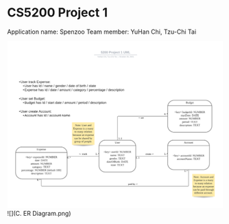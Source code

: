 # CS5200 Project 1

Application name: Spenzoo
Team member: YuHan Chi, Tzu-Chi Tai

![](B.%20UML%20Class%20Diagram.png)
![](C. ER Diagram.png)
